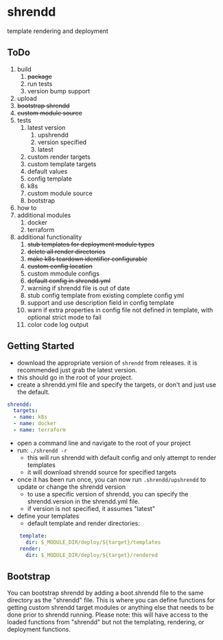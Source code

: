 # shrendd
template rendering and deployment

## ToDo
1. build
   1. ~~package~~
   2. run tests
   3. version bump support
2. upload
3. ~~bootstrap shrendd~~
4. ~~custom module source~~
5. tests
   1. latest version
      1. upshrendd
      2. version specified
      3. latest
   2. custom render targets
   3. custom template targets
   4. default values
   5. config template
   6. k8s
   7. custom module source
   8. bootstrap
6. how to
7. additional modules
   1. docker
   2. terraform
8. additional functionality
   1. ~~stub templates for deployment module types~~
   2. ~~delete all render directories~~
   3. ~~make k8s teardown identifier configurable~~
   4. ~~custom config location~~
   5. custom mmodule configs
   6. ~~default config in shrendd.yml~~
   7. warning if shrendd file is out of date
   8. stub config template from existing complete config yml
   9. support and use description field in config template
   10. warn if extra properties in config file not defined in template, with optional strict mode to fail
   11. color code log output

## Getting Started
* download the appropriate version of `shrendd` from releases. it is recommended just grab the latest version.
* this should go in the root of your project.
* create a shrendd.yml file and specify the targets, or don't and just use the default.
```yaml
shrendd:
  targets:
  - name: k8s
  - name: docker
  - name: terraform
```
* open a command line and navigate to the root of your project
* run: `./shrendd -r`
  * this will run shrendd with default config and only attempt to render templates
  * it will download shrendd source for specified targets
* once it has been run once, you can now run `.shrendd/upshrendd` to update or change the shrendd version
  * to use a specific version of shrendd, you can specify the shrendd.version in the shrendd.yml file.
  * if version is not specified, it assumes "latest"
* define your templates
  * default template and render directories:
```yaml
    template:
      dir: $_MODULE_DIR/deploy/${target}/templates
    render:
      dir: $_MODULE_DIR/deploy/${target}/rendered
```

## Bootstrap
You can bootstrap shrendd by adding a boot.shrendd file to the same directory as the "shrendd" file.
This is where you can define functions for getting custom shrendd target modules
or anything else that needs to be done prior to shrendd running. 
Please note: this will have access to the loaded functions from "shrendd" but not the templating, rendering, or deployment functions.
